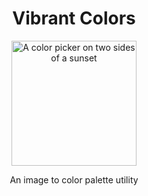 <div align="center">
<h1>Vibrant Colors</h1>

<a href="vibrant-colors.github.io">
  <img
    src="https://avatars.githubusercontent.com/Vibrant-Colors" alt="A color picker on two sides of a sunset" width="200"
  />
</a>

An image to color palette utility

</div>
